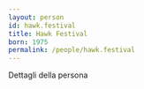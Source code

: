 ```yaml
---
layout: person
id: hawk.festival
title: Hawk Festival
born: 1975
permalink: /people/hawk.festival
---
```


Dettagli della persona 
